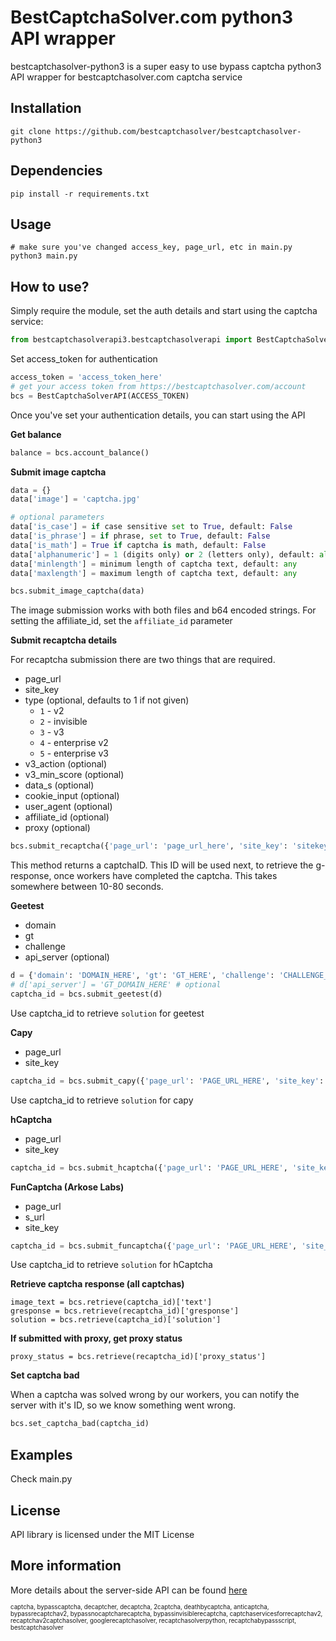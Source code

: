 BestCaptchaSolver.com python3 API wrapper
=========================================

bestcaptchasolver-python3 is a super easy to use bypass captcha python3 API wrapper for bestcaptchasolver.com captcha service

## Installation    
    git clone https://github.com/bestcaptchasolver/bestcaptchasolver-python3

## Dependencies
    pip install -r requirements.txt

## Usage
    # make sure you've changed access_key, page_url, etc in main.py
    python3 main.py  

## How to use?

Simply require the module, set the auth details and start using the captcha service:

``` python
from bestcaptchasolverapi3.bestcaptchasolverapi import BestCaptchaSolverAPI
```
Set access_token for authentication

``` python
access_token = 'access_token_here'
# get your access token from https://bestcaptchasolver.com/account
bcs = BestCaptchaSolverAPI(ACCESS_TOKEN)
```

Once you've set your authentication details, you can start using the API

**Get balance**

``` python
balance = bcs.account_balance()                 
```

**Submit image captcha**

``` python
data = {}
data['image'] = 'captcha.jpg'

# optional parameters
data['is_case'] = if case sensitive set to True, default: False
data['is_phrase'] = if phrase, set to True, default: False
data['is_math'] = True if captcha is math, default: False
data['alphanumeric'] = 1 (digits only) or 2 (letters only), default: all characters
data['minlength'] = minimum length of captcha text, default: any
data['maxlength'] = maximum length of captcha text, default: any

bcs.submit_image_captcha(data)
```
The image submission works with both files and b64 encoded strings.
For setting the affiliate_id, set the `affiliate_id` parameter

**Submit recaptcha details**

For recaptcha submission there are two things that are required.
- page_url
- site_key
- type (optional, defaults to 1 if not given)
  - `1` - v2
  - `2` - invisible
  - `3` - v3
  - `4` - enterprise v2
  - `5` - enterprise v3
- v3_action (optional)
- v3_min_score (optional)
- data_s (optional)
- cookie_input (optional)
- user_agent (optional)
- affiliate_id (optional)
- proxy (optional)

``` python
bcs.submit_recaptcha({'page_url': 'page_url_here', 'site_key': 'sitekey_here')   
```

This method returns a captchaID. This ID will be used next, to retrieve the g-response, once workers have 
completed the captcha. This takes somewhere between 10-80 seconds.

**Geetest**
- domain
- gt
- challenge
- api_server (optional)

```python
d = {'domain': 'DOMAIN_HERE', 'gt': 'GT_HERE', 'challenge': 'CHALLENGE_HERE'}
# d['api_server'] = 'GT_DOMAIN_HERE' # optional
captcha_id = bcs.submit_geetest(d)
```

Use captcha_id to retrieve `solution` for geetest

**Capy**
- page_url
- site_key

```python
captcha_id = bcs.submit_capy({'page_url': 'PAGE_URL_HERE', 'site_key': 'SITEKEY_HERE'})
```

Use captcha_id to retrieve `solution` for capy

**hCaptcha**
- page_url
- site_key

```python
captcha_id = bcs.submit_hcaptcha({'page_url': 'PAGE_URL_HERE', 'site_key': 'SITEKEY_HERE'})
```

**FunCaptcha (Arkose Labs)**
- page_url
- s_url
- site_key

```python
captcha_id = bcs.submit_funcaptcha({'page_url': 'PAGE_URL_HERE', 'site_key': 'SITEKEY_HERE', 's_url': 'S_URL_HERE'})
```

Use captcha_id to retrieve `solution` for hCaptcha

**Retrieve captcha response (all captchas)**

```
image_text = bcs.retrieve(captcha_id)['text']
gresponse = bcs.retrieve(recaptcha_id)['gresponse']
solution = bcs.retrieve(captcha_id)['solution']
```

**If submitted with proxy, get proxy status**
```
proxy_status = bcs.retrieve(recaptcha_id)['proxy_status']
```


**Set captcha bad**

When a captcha was solved wrong by our workers, you can notify the server with it's ID,
so we know something went wrong.

``` python
bcs.set_captcha_bad(captcha_id)
```

## Examples
Check main.py

## License
API library is licensed under the MIT License

## More information
More details about the server-side API can be found [here](https://bestcaptchasolver.com/api )


<sup><sub>captcha, bypasscaptcha, decaptcher, decaptcha, 2captcha, deathbycaptcha, anticaptcha, 
bypassrecaptchav2, bypassnocaptcharecaptcha, bypassinvisiblerecaptcha, captchaservicesforrecaptchav2, 
recaptchav2captchasolver, googlerecaptchasolver, recaptchasolverpython, recaptchabypassscript, bestcaptchasolver</sup></sub>

